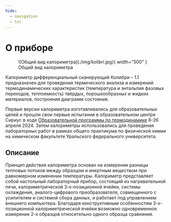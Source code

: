 ```yaml
---
hide:
  - navigation
  - toc
---
```


# О приборе

<figure markdown="span">
  ![Общий вид калориметра](./img/kolibri.jpg){ width="500" }<figcaption>Общий вид калориметра</figcaption>
</figure>

Калориметр дифференциальный сканирующий Колибри – 1.1 
предназначен для проведения термического анализа и измерений термодинамических
характеристик (температура и энтальпия фазовых переходов, теплоемкость) твёрдых,
порошкообразных и жидких материалов, построения диаграмм состояния.

Первые версии калориметра изготавливались для образовательных целей и прошли свои первые испытания в образовательном центре Сириус в ходе [Образовательной программы по термодинамике](https://sochisirius.ru/obuchenie/nauka/smena1751/8857) 6-26 апреля 2024. Затем калориметры использовались для проведения лабораторных работ в рамках общего практикума по физической химии на химическом факультете Уральского федерального университета.

## Описание

Принцип действия калориметра основан на измерении разницы тепловых потоков между
образцом и инертным веществом при равномерном изменении температуры.
Калориметр представляет собой настольный лабораторный прибор, состоящий из
нагревательной печи, калориметрической 3-х-позиционной ячейки, системы охлаждения,
аналого-цифрового преобразователя, совмещенного с усилителем и системой сбора
данных, и работает под управлением внешнего компьютера. Благодаря конструктивным
особенностям 3-х-позиционной калориметрической ячейки возможно одновременное
измерение 2-х образцов относительно одного образца сравнения.